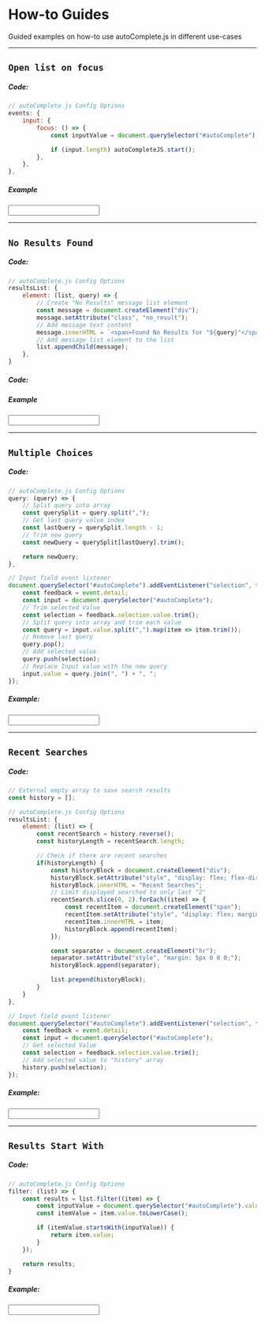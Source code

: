 # How-to Guides
Guided examples on how-to use autoComplete.js in different use-cases

***

## `Open list on focus`

<!-- panels:start -->
<!-- div:left-panel -->

##### Code:

```js
// autoComplete.js Config Options
events: {
    input: {
        focus: () => {
            const inputValue = document.querySelector("#autoComplete").value;

            if (input.length) autoCompleteJS.start();
        },
    },
},
```

<!-- div:right-panel -->

##### Example

<input type="text" dir="ltr" spellcheck=false autocorrect="off" autocomplete="off" autocapitalize="off" id="autoComplete_01">

<!-- panels:end -->

***

## `No Results Found`

<!-- panels:start -->
<!-- div:left-panel -->

##### Code:

```js
// autoComplete.js Config Options
resultsList: {
    element: (list, query) => {
        // Create "No Results" message list element
        const message = document.createElement("div");
        message.setAttribute("class", "no_result");
        // Add message text content
        message.innerHTML = `<span>Found No Results for "${query}"</span>`;
        // Add message list element to the list
        list.appendChild(message);
    },
}
```

##### Code:


<!-- div:right-panel -->

##### Example

<input type="text" dir="ltr" spellcheck=false autocorrect="off" autocomplete="off" autocapitalize="off" id="autoComplete_02">

<!-- panels:end -->

***

## `Multiple Choices`

<!-- panels:start -->
<!-- div:left-panel -->
##### Code:

```js
// autoComplete.js Config Options
query: (query) => {
    // Split query into array
    const querySplit = query.split(",");
    // Get last query value index
    const lastQuery = querySplit.length - 1;
    // Trim new query
    const newQuery = querySplit[lastQuery].trim();

    return newQuery;
},

// Input field event listener
document.querySelector("#autoComplete").addEventListener("selection", function (event) {
    const feedback = event.detail;
    const input = document.querySelector("#autoComplete");
    // Trim selected Value
    const selection = feedback.selection.value.trim();
    // Split query into array and trim each value
    const query = input.value.split(",").map(item => item.trim());
    // Remove last query
    query.pop();
    // Add selected value
    query.push(selection);
    // Replace Input value with the new query
    input.value = query.join(", ") + ", ";
});
```

<!-- div:right-panel -->

##### Example:

<input type="text" dir="ltr" spellcheck=false autocorrect="off" autocomplete="off" autocapitalize="off" id="autoComplete_03">

<!-- panels:end -->

***

## `Recent Searches`

<!-- panels:start -->
<!-- div:left-panel -->
##### Code:
```js
// External empty array to save search results
const history = [];
```

```js
// autoComplete.js Config Options
resultsList: {
    element: (list) => {
        const recentSearch = history.reverse();
        const historyLength = recentSearch.length;

        // Check if there are recent searches
        if(historyLength) {
            const historyBlock = document.createElement("div");
            historyBlock.setAttribute("style", "display: flex; flex-direction: column; margin: .3rem; padding: .3rem .5rem;");
            historyBlock.innerHTML = "Recent Searches";
            // Limit displayed searched to only last "2"
            recentSearch.slice(0, 2).forEach((item) => {
                const recentItem = document.createElement("span");
                recentItem.setAttribute("style", "display: flex; margin: .2rem; color: rgba(0, 0, 0, .2);");
                recentItem.innerHTML = item;
                historyBlock.append(recentItem);
            });

            const separator = document.createElement("hr");
            separator.setAttribute("style", "margin: 5px 0 0 0;");
            historyBlock.append(separator);

            list.prepend(historyBlock);
        }
    }
},

// Input field event listener
document.querySelector("#autoComplete").addEventListener("selection", function (event) {
    const feedback = event.detail;
    const input = document.querySelector("#autoComplete");
    // Get selected Value
    const selection = feedback.selection.value.trim();
    // Add selected value to "history" array
    history.push(selection);
});
```

<!-- div:right-panel -->

##### Example:

<input type="text" dir="ltr" spellcheck=false autocorrect="off" autocomplete="off" autocapitalize="off" id="autoComplete_04">

<!-- panels:end -->

***

## `Results Start With`

<!-- panels:start -->
<!-- div:left-panel -->
##### Code:

```js
// autoComplete.js Config Options
filter: (list) => {
    const results = list.filter((item) => {
        const inputValue = document.querySelector("#autoComplete").value.toLowerCase();
        const itemValue = item.value.toLowerCase();

        if (itemValue.startsWith(inputValue)) {
            return item.value;
        }
    });

    return results;
}
```

<!-- div:right-panel -->

##### Example:

<input type="text" dir="ltr" spellcheck=false autocorrect="off" autocomplete="off" autocapitalize="off" id="autoComplete_05">

<!-- panels:end -->

<script>
    const data = {
        src: ["Pizza", "Burgers", "Sushi", "Coffee", "Soda", "Fresh Juice"]
    };
    const placeHolder = "Pizza, Burger, Sushi";
    const resultsList= {
        element: (list, query) => {
            // Create "No Results" message list element
            const message = document.createElement("div");
            message.setAttribute("class", "no_result");
            // Add message text content
            message.innerHTML = `<span>Found No Results for "${query}"</span>`;
            // Add message list element to the list
            list.append(message);
        }
    };
    const resultItem = {
        highlight: true
    };

    const autoCompleteJS_01 = new autoComplete({
        selector: "#autoComplete_01",
        placeHolder,
        data,
        resultsList,
        resultItem,
        events: {
            input: {
                focus: () => {
                    if (autoCompleteJS_01.input.value.length) autoCompleteJS.start();
                },
            },
        },
    });

    const autoCompleteJS_02 = new autoComplete({
        selector: "#autoComplete_02",
        placeHolder,
        data,
        resultsList,
        resultItem
    });

    const autoCompleteJS_03 = new autoComplete({
        selector: "#autoComplete_03",
        placeHolder,
        data,
        query: (query) => {
            // Split query into array
            const querySplit = query.split(",");
            // Get last query value index
            const lastQuery = querySplit.length - 1;
            // Trim new query
            const newQuery = querySplit[lastQuery].trim();

            return newQuery;
	    },
        resultsList,
        resultItem,
    });

    let history = [];

    const autoCompleteJS_04 = new autoComplete({
        selector: "#autoComplete_04",
        placeHolder,
        data,
        resultsList: {
            element: (list) => {
                const recentSearch = history.reverse();
                const historyLength = recentSearch.length;

                if(historyLength) {
                    const historyBlock = document.createElement("div");
                    historyBlock.setAttribute("style", "display: flex; flex-direction: column; margin: .3rem; padding: .3rem .5rem;");
                    historyBlock.innerHTML = "Recent Searches";

                    recentSearch.slice(0, 2).forEach((item) => {
                        const recentItem = document.createElement("span");
                        recentItem.setAttribute("style", "display: flex; margin: .2rem; color: rgba(0, 0, 0, .2);");
                        recentItem.innerHTML = item;
                        historyBlock.append(recentItem);
                    });

                    const separator = document.createElement("hr");
                    separator.setAttribute("style", "margin: 5px 0 0 0;");
                    historyBlock.append(separator);

                    list.prepend(historyBlock);
                }
            },
            ...resultsList,
        },
        resultItem,
    });

    const autoCompleteJS_05 = new autoComplete({
        selector: "#autoComplete_05",
        placeHolder,
        data: {
            ...data,
            filter: (list) => {
                const results = list.filter((item) => {
                    const inputValue = document.querySelector("#autoComplete_05").value.toLowerCase();
                    const itemValue = item.value.toLowerCase();

                    if (itemValue.startsWith(inputValue)) {
                        return item.value;
                    }
                });

                return results;
            }
        },
        resultsList,
        resultItem,
    });

    autoCompleteJS_03.input.addEventListener("selection", function (event) {
        const feedback = event.detail;
        const input = document.querySelector("#autoComplete_03");
        // Trim selected Value
        const selection = feedback.selection.value.trim();
        // Split query into array and trim each value
        const query = input.value.split(",").map(item => item.trim());
        // Remove last query
        query.pop();
        // Add selected value
        query.push(selection);
        // Replace Input value with the new query
        input.value = query.join(", ") + ", ";
    });

    autoCompleteJS_04.input.addEventListener("selection", function (event) {
        const feedback = event.detail;
        const input = document.querySelector("#autoComplete_04");
        // Get selected Value
        const selection = feedback.selection.value.trim();
        // Add selected value to "history" array
        history.push(selection);
    });
</script>